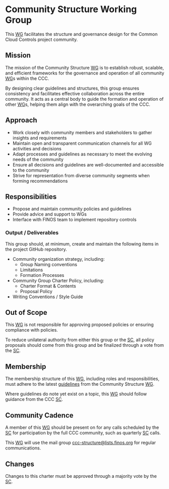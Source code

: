 # Community Structure Working Group

This [WG] facilitates the structure and governance design for the Common Cloud Controls project community.

## Mission

The mission of the Community Structure [WG] is to establish robust, scalable, and efficient frameworks for the governance and operation of all community [WG]s within the CCC.

By designing clear guidelines and structures, this group ensures consistency and facilitates effective collaboration across the entire community. It acts as a central body to guide the formation and operation of other [WG]s, helping them align with the overarching goals of the CCC.

## Approach

- Work closely with community members and stakeholders to gather insights and requirements
- Maintain open and transparent communication channels for all WG activities and decisions
- Adapt processes and guidelines as necessary to meet the evolving needs of the community
- Ensure all decisions and guidelines are well-documented and accessible to the community
- Strive for representation from diverse community segments when forming recommendations

## Responsibilities

- Propose and maintain community policies and guidelines
- Provide advice and support to WGs
- Interface with FINOS team to implement repository controls

### Output / Deliverables

This group should, at minimum, create and maintain the following items in the project GitHub repository.

- Community organization strategy, including:
  - Group Naming conventions
  - Limitations
  - Formation Processes
- Community Group Charter Policy, including:
  - Charter Format & Contents
  - Proposal Policy
- Writing Conventions / Style Guide

## Out of Scope

This [WG] is not responsible for approving proposed policies or ensuring compliance with policies.

To reduce unilateral authority from either this group or the [SC], all policy proposals should come from this group and be finalized through a vote from the [SC].

## Membership

The membership structure of this [WG], including roles and responsibilities, must adhere to the latest [guidelines] from the Community Structure [WG].

Where guidelines do note yet exist on a topic, this [WG] should follow guidance from the CCC [SC].

## Community Cadence

A member of this [WG] should be present on for any calls scheduled by the [SC] for participation by the full CCC community, such as quarterly [SC] calls.

This [WG] will use the mail group <ccc-structure@lists.finos.org> for regular communications.

## Changes

Changes to this charter must be approved through a majority vote by the [SC].

[SC]: ../../governance/community-structure.md#steering-committee
[WG]: ../../governance/community-structure.md#working-groups
[guidelines]: ../../community-guidelines/README.md
